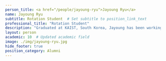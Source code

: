 ```yaml
---
person_title: <a href="/people/jayoung-ryu">Jayoung Ryu</a>
name: Jayoung Ryu
subtitle: Rotation Student  # Set subtitle to position_link_text
professional_title: "Rotation Student"
description: "Graduated at KAIST, South Korea, Jayoung has been working on investigating interesting biological questions using various omics data including epigenomics, Hi-C, single-cell expression and accessibility profile"
layout: person
academic: 10  # Updated academic field
image: ./img/jayoung-ryu.jpg
hide_footer: true
position_category: Alumni
---
```


